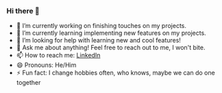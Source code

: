 ### Hi there 👋

- 🔭 I’m currently working on finishing touches on my projects.
- 🌱 I’m currently learning implementing new features on my projects.
- 🤔 I’m looking for help with learning new and cool features!
- 💬 Ask me about anything! Feel free to reach out to me, I won't bite.
- 📫 How to reach me: [LinkedIn](https://www.linkedin.com/in/khorex/)
- 😄 Pronouns: He/Him
- ⚡ Fun fact: I change hobbies often, who knows, maybe we can do one together

<!--
**RexKho/RexKho** is a ✨ _special_ ✨ repository because its `README.md` (this file) appears on your GitHub profile.

Here are some ideas to get you started:

- 🔭 I’m currently working on ...
- 🌱 I’m currently learning ...
- 👯 I’m looking to collaborate on ...
- 🤔 I’m looking for help with ...
- 💬 Ask me about ...
- 📫 How to reach me: ...
- 😄 Pronouns: ...
- ⚡ Fun fact: ...
-->
